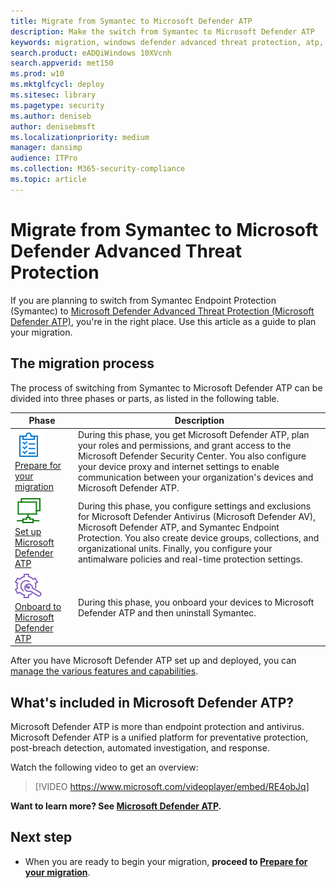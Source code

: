 ```yaml
---
title: Migrate from Symantec to Microsoft Defender ATP
description: Make the switch from Symantec to Microsoft Defender ATP
keywords: migration, windows defender advanced threat protection, atp, edr
search.product: eADQiWindows 10XVcnh
search.appverid: met150
ms.prod: w10
ms.mktglfcycl: deploy
ms.sitesec: library
ms.pagetype: security
ms.author: deniseb
author: denisebmsft
ms.localizationpriority: medium
manager: dansimp
audience: ITPro
ms.collection: M365-security-compliance 
ms.topic: article
---
```


# Migrate from Symantec to Microsoft Defender Advanced Threat Protection

If you are planning to switch from Symantec Endpoint Protection (Symantec) to [Microsoft Defender Advanced Threat Protection (Microsoft Defender ATP)](https://docs.microsoft.com/windows/security/threat-protection), you're in the right place. Use this article as a guide to plan your migration.  

## The migration process

The process of switching from Symantec to Microsoft Defender ATP can be divided into three phases or parts, as listed in the following table. 

|Phase |Description |
|--|--|
|[![Phase 1: Prepare](images/prepare.png)](symantec-to-microsoft-defender-atp-prepare.md)<br/>[Prepare for your migration](symantec-to-microsoft-defender-atp-prepare.md) |During this phase, you get Microsoft Defender ATP, plan your roles and permissions, and grant access to the Microsoft Defender Security Center. You also configure your device proxy and internet settings to enable communication between your organization's devices and Microsoft Defender ATP. |
|[![Phase 2: Set up](images/setup.png)](symantec-to-microsoft-defender-atp-setup.md)<br/>[Set up Microsoft Defender ATP](symantec-to-microsoft-defender-atp-setup.md) |During this phase, you configure settings and exclusions for Microsoft Defender Antivirus (Microsoft Defender AV), Microsoft Defender ATP, and Symantec Endpoint Protection. You also create device groups, collections, and organizational units. Finally, you configure your antimalware policies and real-time protection settings.|
|[![Phase 3: Onboard](images/onboard.png)](symantec-to-microsoft-defender-atp-onboard.md)<br/>[Onboard to Microsoft Defender ATP](symantec-to-microsoft-defender-atp-onboard.md) |During this phase, you onboard your devices to Microsoft Defender ATP and then uninstall Symantec. |

After you have Microsoft Defender ATP set up and deployed, you can [manage the various features and capabilities](microsoft-defender-atp-post-migration-management.md).

## What's included in Microsoft Defender ATP?

Microsoft Defender ATP is more than endpoint protection and antivirus. Microsoft Defender ATP is a unified platform for preventative protection, post-breach detection, automated investigation, and response. 

Watch the following video to get an overview:

>[!VIDEO https://www.microsoft.com/videoplayer/embed/RE4obJq]


**Want to learn more? See [Microsoft Defender ATP](https://docs.microsoft.com/windows/security/threat-protection).**

## Next step

- When you are ready to begin your migration, **proceed to [Prepare for your migration](symantec-to-microsoft-defender-atp-prepare.md)**.
